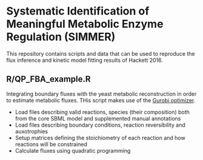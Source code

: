 # Systematic Identification of Meaningful Metabolic Enzyme Regulation (SIMMER)

This repository contains scripts and data that can be used to reproduce the flux inference and kinetic model fitting results of Hackett 2016.

## R/QP_FBA_example.R

Integrating boundary fluxes with the yeast metabolic reconstruction in order to estimate metabolic fluxes. THis script makes use of the [Gurobi optimizer](http://www.gurobi.com/).

- Load files describing valid reactions, species (their composition) both from the core SBML model and supplemented manual annotations
- Load files describing boundary conditions, reaction reversibility and auxotrophies
- Setup matrices defining the stoichiometry of each reaction and how reactions will be constrained
- Calculate fluxes using quadratic programming
